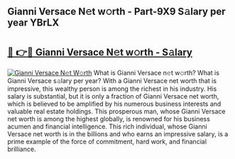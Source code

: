 ## Gianni Versace N𝚎t w𝚘rth - Part-9X9 S𝚊lary per year YBrLX

# <h2><a href="http://gc2twz.nevu.top/?p=Gianni+Versace">🔗 👉🔴 Gianni Versace N𝚎t w𝚘rth - S𝚊lary</a></h2>

[![Gianni Versace N𝚎t W𝚘rth](https://i.imgur.com/Oavwk0R.jpeg)](http://gc2twz.nevu.top/?p=Gianni+Versace)
What is Gianni Versace n𝚎t w𝚘rth? What is Gianni Versace s𝚊lary per year?
With a Gianni Versace net worth that is impressive, this wealthy person is among the richest in his industry. His salary is substantial, but it is only a fraction of Gianni Versace net worth, which is believed to be amplified by his numerous business interests and valuable real estate holdings. This prosperous man, whose Gianni Versace net worth is among the highest globally, is renowned for his business acumen and financial intelligence. This rich individual, whose Gianni Versace net worth is in the billions and who earns an impressive salary, is a prime example of the force of commitment, hard work, and financial brilliance.
